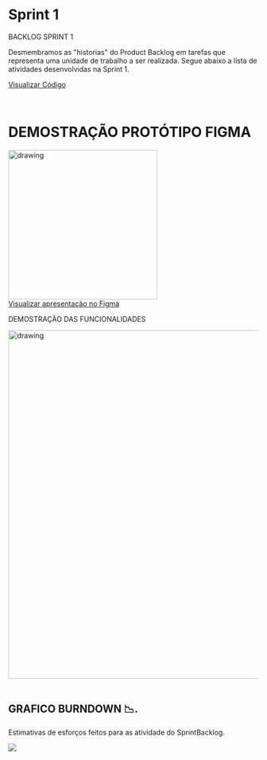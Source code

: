 # Sprint 1

BACKLOG SPRINT 1

  Desmembramos as "historias" do Product Backlog em tarefas que representa uma unidade de trabalho a ser realizada.
  Segue abaixo a lista de atividades desenvolvidas na Sprint 1.

   <a href=''>

  Visualizar Código </a>

   <br/>


# DEMOSTRAÇÃO PROTÓTIPO FIGMA

  <img src="https://www.figma.com/proto/BhRWFNZ6F9ecpPeyetIxIa/SPY-LEAFs?node-id=36%3A23&scaling=scale-down&page-id=0%3A1&starting-point-node-id=32%3A3"   alt="drawing" width =300>

 <br />
<a target="_blank" href=''>Visualizar apresentação no Figma</a>

<br />

DEMOSTRAÇÃO DAS FUNCIONALIDADES

   <img src=""   alt="drawing" width =700>

   <br/>
   <br/>

## GRAFICO BURNDOWN  📉.

Estimativas de esforços feitos para as atividade do SprintBacklog.

   ![](https://i.imgur.com/TauliUP.png)

  <br/>



